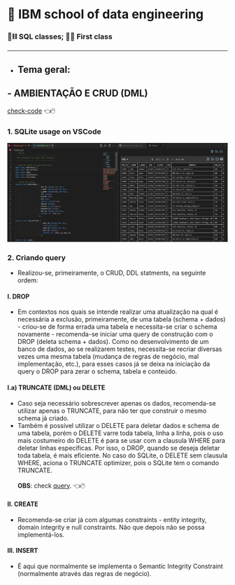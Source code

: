 # :robot: IBM school of data engineering 
### :game_die::chains: SQL classes; :man_technologist: First class

***
* ## Tema geral: 
## - AMBIENTAÇÃO E CRUD (DML)
[check-code](CRUD-inicial.sql) :point_left::computer_mouse:

### 1. SQLite usage on VSCode
![imagem-1](./images/1.png)

### 2. Criando query
- Realizou-se, primeiramente, o CRUD, DDL statments, na seguinte ordem:
#### I. DROP 
- Em contextos nos quais se intende realizar uma atualização na qual é necessária a exclusão, primeiramente, de uma tabela (schema + dados) - criou-se de forma errada uma tabela e necessita-se criar o schema novamente - recomenda-se iniciar uma query de construção com o DROP (deleta schema + dados). 
Como no desenvolvimento de um banco de dados, ao se realizarem testes, necessita-se recriar diversas vezes uma mesma tabela (mudança de regras de negócio, mal implementação, etc.), para esses casos já se deixa na iniciação da query o DROP para zerar o schema, tabela e conteúdo.

#### I.a) TRUNCATE (DML) ou DELETE
- Caso seja necessário sobrescrever apenas os dados, recomenda-se utilizar apenas o TRUNCATE, para não ter que construir o mesmo schema já criado.
- Também é possível utilizar o DELETE para deletar dados e schema de uma tabela, porém o DELETE varre toda tabela, linha a linha, pois o uso mais costumeiro do DELETE é para se usar com a clausula WHERE para deletar linhas específicas. Por isso, o DROP, quando se deseja deletar toda tabela, é mais eficiente.
No caso do SQLite, o DELETE sem clausula WHERE, aciona o TRUNCATE optimizer, pois o SQLite tem o comando TRUNCATE.
<br><br>
**OBS**: check [query](CRUD-sobrescreve-schema.sql). :point_left::computer_mouse:

#### II. CREATE
- Recomenda-se criar já com algumas constraints - entity integrity, domain integrity e null constraints.
Não que depois não se possa implementá-los.
#### III. INSERT
- É aqui que normalmente se implementa o Semantic Integrity Constraint (normalmente através das regras de negócio).

